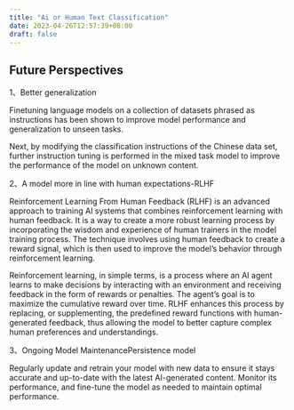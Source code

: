 ```yaml
---
title: "Ai or Human Text Classification"
date: 2023-04-26T12:57:39+08:00
draft: false
---
```

## Future Perspectives

1、Better generalization

Finetuning language models on a collection of datasets phrased as instructions has been shown to improve model performance and generalization to unseen tasks.

Next, by modifying the classification instructions of the Chinese data set, further instruction tuning is performed in the mixed task model to improve the performance of the model on unknown content.

<!--more-->

2、A model more in line with human expectations-RLHF

Reinforcement Learning From Human Feedback (RLHF) is an advanced approach to training AI systems that combines reinforcement learning with human feedback. It is a way to create a more robust learning process by incorporating the wisdom and experience of human trainers in the model training process. The technique involves using human feedback to create a reward signal, which is then used to improve the model’s behavior through reinforcement learning.

Reinforcement learning, in simple terms, is a process where an AI agent learns to make decisions by interacting with an environment and receiving feedback in the form of rewards or penalties. The agent’s goal is to maximize the cumulative reward over time. RLHF enhances this process by replacing, or supplementing, the predefined reward functions with human-generated feedback, thus allowing the model to better capture complex human preferences and understandings.

3、Ongoing Model MaintenancePersistence model

Regularly update and retrain your model with new data to ensure it stays accurate and up-to-date with the latest AI-generated content. Monitor its performance, and fine-tune the model as needed to maintain optimal performance.
